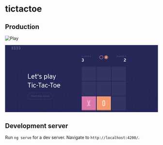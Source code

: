 # tictactoe

## Production

![Play](https://tictactoe-xoxo.web.app)

![Design](https://github.com/danielh4t/tictactoe/blob/main/images/design.jpg?raw=true)

## Development server

Run `ng serve` for a dev server. Navigate to `http://localhost:4200/`.
